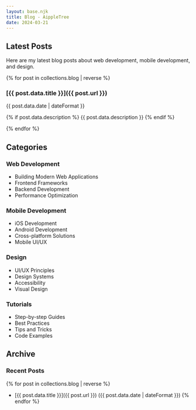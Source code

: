 ```yaml
---
layout: base.njk
title: Blog - AippleTree
date: 2024-03-21
---
```


## Latest Posts

Here are my latest blog posts about web development, mobile development, and design.

{% for post in collections.blog | reverse %}

### [{{ post.data.title }}]({{ post.url }})

{{ post.data.date | dateFormat }}

{% if post.data.description %}
{{ post.data.description }}
{% endif %}

{% endfor %}

## Categories

### Web Development

- Building Modern Web Applications
- Frontend Frameworks
- Backend Development
- Performance Optimization

### Mobile Development

- iOS Development
- Android Development
- Cross-platform Solutions
- Mobile UI/UX

### Design

- UI/UX Principles
- Design Systems
- Accessibility
- Visual Design

### Tutorials

- Step-by-step Guides
- Best Practices
- Tips and Tricks
- Code Examples

## Archive

### Recent Posts

{% for post in collections.blog | reverse %}

- [{{ post.data.title }}]({{ post.url }}) ({{ post.data.date | dateFormat }})
  {% endfor %}
